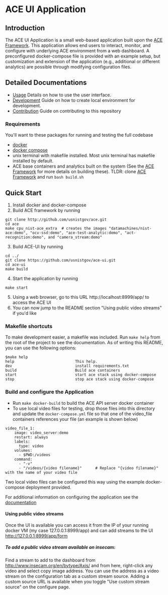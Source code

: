 # ACE UI Application
##  Introduction
The ACE UI Application is a small web-based application built upon the [ACE Framework](http://github.com/usnistgov/ace). This application allows end users to interact, monitor, and configure with underlying ACE environment from a web dashboard. A preconfigured docker-compose file is provided with an example setup, but customization and extension of the application (e.g., additional or different analytics) are possible through modifying configuration files.

## Detailed Documentations 
* [Usage](docs/USAGE.md) Details on how to use the user interface.
* [Development](docs/DEVELOPMENT.md) Guide on how to create local environment for development.
* [Contribution](CONTRIBUTING.md) Guide on contributing to this repository



### Requirements

You'll want to these packages for running and testing the full codebase

* [docker](https://docs.docker.com/get-docker/)
* [docker compose](https://docs.docker.com/compose/install/)
* unix terminal with makefile installed. Most unix terminal has makefile installed by default. 
* ACE base containers and analytics built on the system (See the [ACE Framework](http://github.com/usnistgov/ace) for 
  more details on building these). TLDR: clone [ACE Framework](http://github.com/usnistgov/ace) and run `bash build.sh`
  
## Quick Start
1. Install docker and docker-compose
2. Build ACE framework by running
```shell
git clone http://github.com/usnistgov/ace.git
cd ace
make cpu_nist-ace_extra  # creates the images "datamachines/nist-ace:demo", "ocv-ssd:demo", "ace-test-analytic:demo", "act-recognition:demo", and "camera_stream:demo"
```
3. Build ACE-UI by running 
```shell
cd ../
git clone https://github.com/usnistgov/ace-ui.git
cd ace-ui
make build
```
4. Start the application by running
```shell
make start
```
5. Using a web browser, go to this URL  http://localhost:8999/app/ to access the ACE UI
6. You can now jump to the README section "Using public video streams" if you'd like


### Makefile shortcuts
To make development easier, a makefile was included. Run `make help` from the root of the project to see the documentation. As of writing this README, you can use the following options:

```
$make help
help                           This help.
dev                            install requirements.txt
build                          Build ace containers
start                          start ace stack using docker-compose
stop                           stop ace stack using docker-compose
```



### Build and configure the Application
* Run `make docker-build` to build the ACE API server docker container
* To use local video files for testing, drop those files into this directory and update the `docker-compose.yml` file so that one of the video_file containers references your file (an example is shown below)
``` 
video_file_1:
    image: video_server:demo
    restart: always
    labels:
      type: video
    volumes:
      - $PWD:/videos
    command:
      - "-v"
      - "/videos/{video filename}"      # Replace "{video filename}" with the name of your video file
```
Two local video files can be configured this way using the example docker-compose deployment provided.

For additional information on configuring the application see the [documentation](docs)

#### Using public video streams
Once the UI is available you can access it from the IP of your running docker VM (my case 127.0.0.1:8999/app) and can add streams to the UI http://127.0.0.1:8999/app/form
##### To add a public video stream available on insecam:
Find a stream to add to the dashboard from http://www.insecam.org/en/bytype/Axis/ and from here, right-click any video and select copy image address. You can use the address as a video stream on the configuration tab as a custom stream source. Adding a custom source URL is available when you toggle "Use custom stream source" on the configure page.

